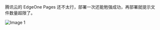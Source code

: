 腾讯云的 EdgeOne Pages 还不太行，部署一次还能勉强成功，再部署就提示文件数量超限了。

![Image 1](https://files.e5n.cc/media_attachments/files/114/648/555/353/296/911/original/04de7f2073f2a2b3.jpg)